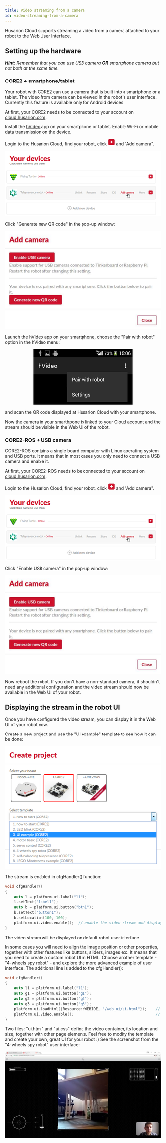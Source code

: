 ```yaml
---
title: Video streaming from a camera
id: video-streaming-from-a-camera
---
```


Husarion Cloud supports streaming a video from a camera attached to your robot to the Web User Interface.

## Setting up the hardware ##

<dev><em>
<b>Hint:</b> Remember that you can use USB camera <b>OR</b> smartphone camera but not both at the same time.
</em></dev>

### CORE2 + smartphone/tablet ###
Your robot with CORE2 can use a camera that is built into a smartphone or a tablet. The video from camera can be viewed in the robot's user interface. Currently this feature is available only for Android devices.

At first, your CORE2 needs to be connected to your account on [cloud.husarion.com](https://cloud.husarion.com/).

Install the [hVideo](https://play.google.com/store/apps/details?id=com.husarion.video2&hl=en) app on your smartphone or tablet. Enable Wi-Fi or mobile data transmission on the device.

Login to the Husarion Cloud, find your robot, click ![image](./../../assets/img/howToStart/plus.png) and "Add camera".

<div style="text-align: center"><img src="./../../assets/img/howToStart/cloud_add_camera.png"/></div>

Click "Generate new QR code" in the pop-up window:

<div style="text-align: center"><img src="./../../assets/img/howToStart/add_camera.png"/></div>

Launch the hVideo app on your smartphone, choose the "Pair with robot" option in the hVideo menu:

<div style="text-align: center"><img src="./../../assets/img/howToStart/pair-with-robot.png"/></div>

and scan the QR code displayed at Husarion Cloud with your smartphone.

Now the camera in your smarthpone is linked to your Cloud account and the stream should be visible in the Web UI of the robot. 

### CORE2-ROS + USB camera ###

CORE2-ROS contains a single board computer with Linux operating system and USB ports. It means that in most cases you only need to connect a USB camera and enable it.

At first, your CORE2-ROS needs to be connected to your account on [cloud.husarion.com](https://cloud.husarion.com/).

Login to the Husarion Cloud, find your robot, click ![image](./../../assets/img/howToStart/plus.png) and "Add camera".

<div style="text-align: center"><img src="./../../assets/img/howToStart/cloud_add_camera.png"/></div>

Click "Enable USB camera" in the pop-up window:

<div style="text-align: center"><img src="./../../assets/img/howToStart/add_camera.png"/></div>

Now reboot the robot. If you don't have a non-standard camera, it shouldn't need any additional configuration and the video stream should now be available in the Web UI of your robot.

## Displaying the stream in the robot UI ##

Once you have configured the video stream, you can display it in the Web UI of your robot now.

Create a new project and use the "UI example" template to see how it can be done:

<div style="text-align: center"><img src="./../../assets/img/howToStart/create-project-webui.png"/></div>

The stream is enabled in cfgHandler() function:

```cpp
void cfgHandler()
{
    auto l = platform.ui.label("l1");
    l.setText("label1");
    auto b = platform.ui.button("btn1");
    b.setText("button1");
    b.setLocation(100, 100);
    platform.ui.video.enable();  // enable the video stream and display in the default web UI
}
```

The video stream will be displayed on default robot user interface.

In some cases you will need to align the image position or other properties, together with other features like buttons, sliders, images etc. It means that you need to create a custom robot UI in HTML. Choose another template - "4-wheels spy robot" - and explore the more advanced example of user interface. The additional line is added to the cfgHandler():

```cpp
void cfgHandler()
{
	auto l1 = platform.ui.label("l1");
	auto g1 = platform.ui.button("g1");
	auto g2 = platform.ui.button("g2");
	auto g3 = platform.ui.button("g3");
	platform.ui.loadHtml({Resource::WEBIDE, "/web_ui/ui.html"});    // overwrite the default web UI with the custom one
	platform.ui.video.enable();                                     // enable the video stream and display in the web UI
}
```

Two files: "ui.html" and "ui.css" define the video container, its location and size, together with other page elements. Feel free to modify the template and create your own, great UI for your robot :) See the screenshot from the "4-wheels spy robot" user interface:

<div style="text-align: center"><img src="./../../assets/img/telepresence_robot_kit/interface2.jpg"/></div>
